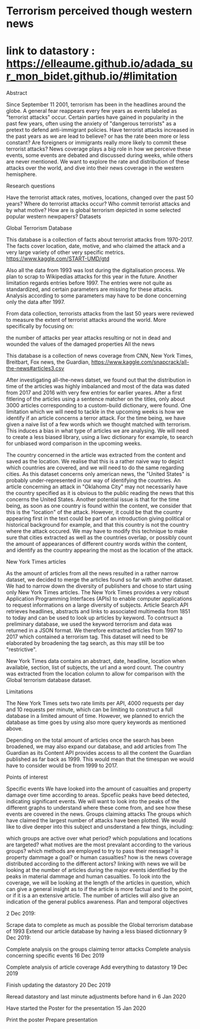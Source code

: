 Terrorism perceived though western news
================
link to datastory : https://elleaume.github.io/adada_sur_mon_bidet.github.io/#limitation
================
Abstract

Since September 11 2001, terrorism has been in the headlines around the globe. A general fear reappears every few years as events labeled as "terrorist attacks" occur. Certain parties have gained in popularity in the past few years, often using the anxiety of "dangerous terrorists" as a pretext to defend anti-immigrant policies. Have terrorist attacks increased in the past years as we are lead to believe? or has the rate been more or less constant? Are foreigners or immigrants really more likely to commit these terrorist attacks? News coverage plays a big role in how we perceive these events, some events are debated and discussed during weeks, while others are never mentioned. We want to explore the rate and distribution of these attacks over the world, and dive into their news coverage in the western hemisphere.

Research questions

Have the terrorist attack rates, motives, locations, changed over the past 50 years?
Where do terrorist attacks occur?
Who commit terrorist attacks and by what motive?
How are is global terrorism depicted in some selected popular western newpapers?
Datasets

Global Terrorism Database

This database is a collection of facts about terrorist attacks from 1970-2017. The facts cover location, date, motive, and who claimed the attack and a very large variety of other very specific metrics. https://www.kaggle.com/START-UMD/gtd

Also all the data from 1993 was lost during the digitalisation process. We plan to scrap to Wikipedias attacks for this year in the future. Another limitation regards entries before 1997. The entries were not quite as standardized, and certain parameters are missing for these attacks. Analysis according to some parameters may have to be done concerning only the data after 1997.

From data collection, terrorists attacks from the last 50 years were reviewed to measure the extent of terrorist attacks around the world. More specifically by focusing on:

the number of attacks per year
attacks resulting or not in dead and wounded
the values of the damaged properties
All the news

This database is a collection of news coverage from CNN, New York Times, Breitbart, Fox news, the Guardian, https://www.kaggle.com/snapcrack/all-the-news#articles3.csv

After investigating all-the-news datset, we found out that the distribution in time of the articles was highly imbalanced and most of the data was dated from 2017 and 2016 with very few entries for earlier yeares. After a first fitlering of the articles using a sentence matcher on the titles, only about 3000 articles corresponding to a custom-build dictionary, were found. One limitation which we will need to tackle in the upcoming weeks is how we identify if an article concerns a terror attack. For the time being, we have given a naive list of a few words which we thought matched with terrorism. This induces a bias in what type of articles we are analysing. We will need to create a less biased library, using a liwc dictionary for example, to search for unbiased word comparison in the upcoming weeks.

The country concerned in the article was extracted from the content and saved as the location. We realise that this is a rather naive way to depict which countries are covered, and we will need to do the same regarding cities. As this dataset concerns only american news, the "United States" is probably under-represented in our way of identifying the countries. An article concerning an attack in "Oklahoma City" may not necessarily have the country specified as it is obvious to the public reading the news that this concerns the United States. Another potential issue is that for the time being, as soon as one country is found within the content, we consider that this is the "location" of the attack. However, it could be that the country appearing first in the text could be part of an introduction giving political or historical background for example, and that this country is not the country where the attack occured. We may have to modify this technique to make sure that cities extracted as well as the countries overlap, or possibly count the amount of appearances of different country words within the content, and identify as the country appearing the most as the location of the attack.

New York Times articles

As the amount of articles from all the news resulted in a rather narrow dataset, we decided to merge the articles found so far with another dataset. We had to narrow down the diversity of publishers and chose to start using only New York Times articles. The New York Times provides a very robust Application Programming Interfaces (APIs) to enable computer applications to request informations on a large diversity of subjects. Article Search API retrieves headlines, abstracts and links to associated multimedia from 1851 to today and can be used to look up articles by keyword. To contrsuct a preliminary database, we used the keyword terrorism and data was returned in a JSON format. We therefore extracted articles from 1997 to 2017 which contained a terrorism tag. This dataset will need to be elaborated by broadening the tag search, as this may still be too "restrictive".

New York Times data contains an abstract, date, headline, location when available, section, list of subjects, the url	and a word count. The country was extracted from the location column to allow for comparison with the Global terrorism database dataset.

Limitations

The New York Times sets two rate limits per API, 4000 requests per day and 10 requests per minute, which can be limiting to construct a full database in a limited amount of time. However, we planned to enrich the database as time goes by using also more query keywords as mentioned above.

Depending on the total amount of articles once the search has been broadened, we may also expand our database, and add articles from The Guardian as its Content API provides access to all the content the Guardian published as far back as 1999. This would mean that the timespan we would have to consider would be from 1999 to 2017.

Points of interest

Specific events We have looked into the amount of casualties and property damage over time according to areas. Spcefiic peaks have beed detected, indicating significant events. We will want to look into the peaks of the different graphs to understand where these come from, and see how these events are covered in the news. Groups claiming attacks The groups which have claimed the largest number of attacks have been plotted. We would like to dive deeper into this subject and unsderstand a few things, including:

which groups are active over what period?
which populations and locations are targeted?
what motives are the most prevalant according to the various groups?
which methods are employed to try to pass their message? is property dammage a goal? or human casualties?
how is the news coverage distributed according to the different actors? linking with news we will be looking at the number of articles during the major events identified by the peaks in material dammage and human casualties. To look into the coverage, we will be looking at the length of the articles in question, which can give a general insight as to if the article is more factual and to the point, or if it is a an extensive article. The number of articles will also give an indication of the general publics awareness.
Plan and temporal objectives

2 Dec 2019:

Scrape data to complete as much as possible the Global terrorism database of 1993
Extend our article database by having a less biased dictionnary
9 Dec 2019:

Complete analysis on the groups claiming terror attacks
Complete analysis concerning specific events
16 Dec 2019

Complete analysis of article coverage
Add everything to datastory
19 Dec 2019

Finish updating the datastory
20 Dec 2019

Reread datastory and last minute adjustments before hand in
6 Jan 2020

Have started the Poster for the presentation
15 Jan 2020

Print the poster
Prepare presentation
